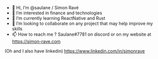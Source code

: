 - 👋 Hi, I’m @saulane / Simon Ravé
- 👀 I’m interested in finance and technologies
- 🌱 I’m currently learning ReactNative and Rust
- 💞️ I’m looking to collaborate on any project that may help improve my skills 
- 📫 How to reach me ? Saulane#7781 on discord or on my website at https://simon-rave.com

(Oh and I also have linkedin)
https://www.linkedin.com/in/simonrave
